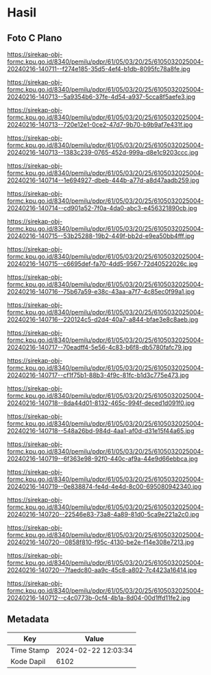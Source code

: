 # Hasil

## Foto C Plano

https://sirekap-obj-formc.kpu.go.id/8340/pemilu/pdpr/61/05/03/20/25/6105032025004-20240216-140711--f274e185-35d5-4ef4-b1db-8095fc78a8fe.jpg

https://sirekap-obj-formc.kpu.go.id/8340/pemilu/pdpr/61/05/03/20/25/6105032025004-20240216-140713--5a9354b6-37fe-4d54-a937-5cca8f5aefe3.jpg

https://sirekap-obj-formc.kpu.go.id/8340/pemilu/pdpr/61/05/03/20/25/6105032025004-20240216-140713--720e12e1-0ce2-47d7-9b70-b9b9af7e431f.jpg

https://sirekap-obj-formc.kpu.go.id/8340/pemilu/pdpr/61/05/03/20/25/6105032025004-20240216-140713--1383c239-0765-452d-999a-d8e1c9203ccc.jpg

https://sirekap-obj-formc.kpu.go.id/8340/pemilu/pdpr/61/05/03/20/25/6105032025004-20240216-140714--1e694927-dbeb-444b-a77d-a8d47aadb259.jpg

https://sirekap-obj-formc.kpu.go.id/8340/pemilu/pdpr/61/05/03/20/25/6105032025004-20240216-140714--cd901a52-7f0a-4da0-abc3-e456321890cb.jpg

https://sirekap-obj-formc.kpu.go.id/8340/pemilu/pdpr/61/05/03/20/25/6105032025004-20240216-140715--53b25288-19b2-449f-bb2d-e9ea50bb4fff.jpg

https://sirekap-obj-formc.kpu.go.id/8340/pemilu/pdpr/61/05/03/20/25/6105032025004-20240216-140715--c6695def-fa70-4dd5-9567-72d40522026c.jpg

https://sirekap-obj-formc.kpu.go.id/8340/pemilu/pdpr/61/05/03/20/25/6105032025004-20240216-140716--75b67a59-e38c-43aa-a7f7-4c85ec0f99a1.jpg

https://sirekap-obj-formc.kpu.go.id/8340/pemilu/pdpr/61/05/03/20/25/6105032025004-20240216-140716--220124c5-d2d4-40a7-a844-bfae3e8c8aeb.jpg

https://sirekap-obj-formc.kpu.go.id/8340/pemilu/pdpr/61/05/03/20/25/6105032025004-20240216-140717--70eadff4-5e56-4c83-b6f8-db5780fafc79.jpg

https://sirekap-obj-formc.kpu.go.id/8340/pemilu/pdpr/61/05/03/20/25/6105032025004-20240216-140717--cf1f75b1-88b3-4f9c-81fc-b1d3c775e473.jpg

https://sirekap-obj-formc.kpu.go.id/8340/pemilu/pdpr/61/05/03/20/25/6105032025004-20240216-140718--8da44d01-8132-465c-994f-deced1d091f0.jpg

https://sirekap-obj-formc.kpu.go.id/8340/pemilu/pdpr/61/05/03/20/25/6105032025004-20240216-140718--548a26bd-984d-4aa1-af0d-d31e15f44a65.jpg

https://sirekap-obj-formc.kpu.go.id/8340/pemilu/pdpr/61/05/03/20/25/6105032025004-20240216-140719--6f363e98-92f0-440c-af9a-44e9d66ebbca.jpg

https://sirekap-obj-formc.kpu.go.id/8340/pemilu/pdpr/61/05/03/20/25/6105032025004-20240216-140719--0e838874-fe4d-4e4d-8c00-695080942340.jpg

https://sirekap-obj-formc.kpu.go.id/8340/pemilu/pdpr/61/05/03/20/25/6105032025004-20240216-140720--22546e83-73a8-4a89-81d0-5ca9e221a2c0.jpg

https://sirekap-obj-formc.kpu.go.id/8340/pemilu/pdpr/61/05/03/20/25/6105032025004-20240216-140720--0858f810-f95c-4130-be2e-f14e308e7213.jpg

https://sirekap-obj-formc.kpu.go.id/8340/pemilu/pdpr/61/05/03/20/25/6105032025004-20240216-140720--7faedc80-aa9c-45c8-a802-7c4423a16414.jpg

https://sirekap-obj-formc.kpu.go.id/8340/pemilu/pdpr/61/05/03/20/25/6105032025004-20240216-140712--c4c0773b-0cf4-4b1a-8d04-00d1ffd11fe2.jpg


## Metadata

| Key        | Value               |
| ---------- | ------------------- |
| Time Stamp | 2024-02-22 12:03:34 |
| Kode Dapil | 6102                |



